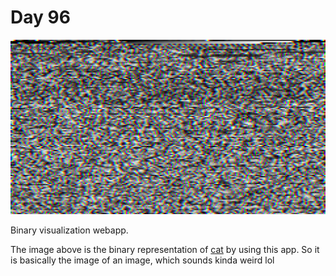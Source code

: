 # Day 96

![Preview image](sample.png)

Binary visualization webapp.

The image above is the binary representation of [cat](http://placekitten.com/g/1000/1000) by using this app.
So it is basically the image of an image, which sounds kinda weird lol

